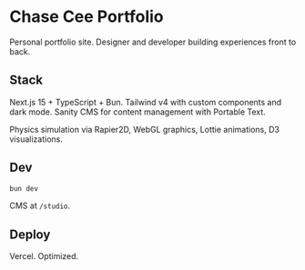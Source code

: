 # Chase Cee Portfolio

Personal portfolio site. Designer and developer building experiences front to back.

## Stack

Next.js 15 + TypeScript + Bun. Tailwind v4 with custom components and dark mode. Sanity CMS for content management with Portable Text.

Physics simulation via Rapier2D, WebGL graphics, Lottie animations, D3 visualizations.

## Dev

```bash
bun dev
```

CMS at `/studio`.

## Deploy

Vercel. Optimized.
